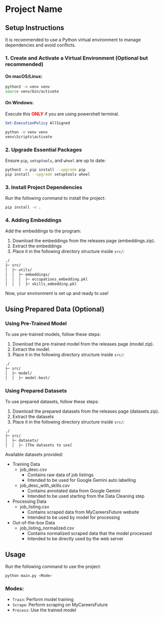 # Project Name

## Setup Instructions

It is recommended to use a Python virtual environment to manage dependencies and avoid conflicts.

### 1. Create and Activate a Virtual Environment (Optional but recommended)

#### On macOS/Linux:
```sh
python3 -m venv venv
source venv/bin/activate
```

#### On Windows:
Execute this <span style="color:red;">**ONLY**</span> if you are using powershell terminal.
```powershell
Set-ExecutionPolicy AllSigned
```

```sh
python -m venv venv
venv\Scripts\activate
```

### 2. Upgrade Essential Packages

Ensure `pip`, `setuptools`, and `wheel` are up to date:
```sh
python3 -m pip install --upgrade pip
pip install --upgrade setuptools wheel
```

### 3. Install Project Dependencies

Run the following command to install the project:
```sh
pip install -e .
```
### 4. Adding Embeddings
Add the embeddings to the program:
1. Download the embeddings from the releases page (embeddings.zip).
2. Extract the embeddings
3. Place it in the following directory structure inside `src/`:
```sh
./
├─ src/
│  ├─ utils/
│  │  ├─ embeddings/
│  │  │  ├─ occupations_embedding.pkl
│  │  │  ├─ skills_embedding.pkl
```
Now, your environment is set up and ready to use!
## Using Prepared Data (Optional)
### Using Pre-Trained Model
To use pre-trained models, follow these steps:

1. Download the pre-trained model from the releases page (model.zip).
2. Extract the model.
3. Place it in the following directory structure inside `src/`:

```sh
./
├─ src/
│  ├─ model/
│  │  ├─ model-best/
```

### Using Prepared Datasets
To use prepared datasets, follow these steps:
1. Download the prepared datasets from the releases page (datasets.zip).
2. Extract the datasets
3. Place it in the following directory structure inside `src/`:

```sh
./
├─ src/
│  ├─ datasets/
│  │  ├─ [The datasets to use]
```

Available datasets provided:
- Training Data
    - job_desc.csv
        - Contains raw data of job listings
        - Intended to be used for Google Gemini auto labelling
    - job_desc_with_skills.csv
        - Contains annotated data from Google Gemini
        - Intended to be used starting from the Data Cleaning step
- Processing Data
    - job_listing.csv
        - Contains scraped data from MyCareersFuture website
        - Intended to be used by model for processing
- Out-of-the-box Data
    - job_listing_normalized.csv
        - Contains normalized scraped data that the model processed
        - Intended to be directly used by the web server  


## Usage

Run the following command to use the project:
```sh
python main.py <Mode>
```

### Modes:
- `Train`: Perform model training
- `Scrape`: Perform scraping on MyCareersFuture
- `Process`: Use the trained model
